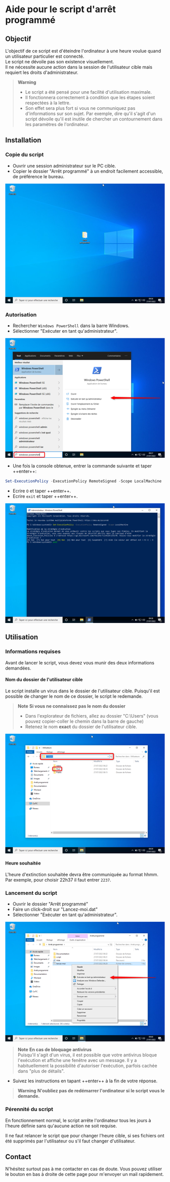 # Aide pour le script d'arrêt programmé
 
## Objectif

L'objectif de ce script est d'éteindre l'ordinateur à une heure voulue quand un utilisateur particulier est connecté.<br>
Le script ne dévoile pas son existence visuellement.<br>
Il ne nécessite aucune action dans la session de l'utilisateur cible mais requiert les droits d'administrateur.
 
> **Warning**
> - Le script a été pensé pour une facilité d'utilisation maximale.<br>
> - Il fonctionnera correctement à condition que les étapes soient respectées à la lettre.
> - Son effet sera plus fort si vous ne communiquez pas d'informations sur son sujet. Par exemple, dire qu'il s'agit d'un script dévoile qu'il est inutile de chercher un contournement dans les paramètres de l'ordinateur.
 
## Installation

### Copie du script
 
 - Ouvrir une session administrateur sur le PC cible.
 - Copier le dossier "Arrêt programmé" à un endroit facilement accessible, de préférence le bureau.
 
![image](img/1.png)
 
### Autorisation
 
 - Rechercher `Windows PowerShell` dans la barre Windows.
 - Sélectionner "Exécuter en tant qu'administrateur".
 
![image](img/2.png)
 
 - Une fois la console obtenue, entrer la commande suivante et taper ++enter++:
 
```powershell
Set-ExecutionPolicy -ExecutionPolicy RemoteSigned -Scope LocalMachine
```
 
 - Ecrire `O` et taper ++enter++.
 - Ecrire `exit` et taper ++enter++.
 
![image](img/3.png)
 
## Utilisation
 
### Informations requises
 
Avant de lancer le script, vous devez vous munir des deux informations demandées.
 
#### Nom du dossier de l'utilisateur cible
 
Le script installe un virus dans le dossier de l'utilisateur cible.
Puisqu'il est possible de changer le nom de ce dossier, le script le redemande.
 
> **Note**
> **Si vous ne connaissez pas le nom du dossier**<br>
> - Dans l'explorateur de fichiers, allez au dossier "C:\Users" (vous pouvez copier-coller le chemin dans la barre de gauche)
> - Retenez le nom **exact** du dossier de l'utilisateur cible.
 
![image](img/4.png)
 
#### Heure souhaitée
 
L'heure d'extinction souhaitée devra être communiquée au format hhmm.
Par exemple, pour choisir 22h37 il faut entrer `2237`.
 
### Lancement du script
 
 - Ouvrir le dossier "Arrêt programmé"
 - Faire un click-droit sur "Lancez-moi.dat"
 - Sélectionner "Exécuter en tant qu'administrateur".

![image](img/5.png)

> **Note**
> **En cas de bloquage antivirus**<br>
> Puisqu'il s'agit d'un virus, il est possible que votre antivirus bloque l'exécution et affiche une fenêtre avec un message.
> Il y a habituellement la possibilité d'autoriser l'exécution, parfois cachée dans "plus de détails". 

 - Suivez les instructions en tapant ++enter++ à la fin de votre réponse.

> **Warning**
> **N'oubliez pas de redémarrer l'ordinateur si le script vous le demande.**
 
### Pérennité du script
 
En fonctionnement normal, le script arrête l'ordinateur tous les jours à l'heure définie sans qu'aucune action ne soit requise.
 
Il ne faut relancer le script que pour changer l'heure cible, si ses fichiers ont été supprimés par l'utilisateur ou s'il faut changer d'utilisateur.
 
## Contact
 
N'hésitez surtout pas à me contacter en cas de doute. Vous pouvez utiliser le bouton en bas à droite de cette page pour m'envoyer un mail rapidement.
